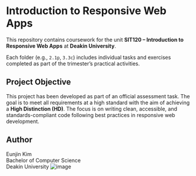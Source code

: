 # Introduction to Responsive Web Apps

This repository contains coursework for the unit **SIT120 – Introduction to Responsive Web Apps** at **Deakin University**.

Each folder (e.g., `2.1p`, `3.3c`) includes individual tasks and exercises completed as part of the trimester’s practical activities.

## Project Objective

This project has been developed as part of an official assessment task. The goal is to meet all requirements at a high standard with the aim of achieving a **High Distinction (HD)**. The focus is on writing clean, accessible, and standards-compliant code following best practices in responsive web development.

## Author

Eunjin Kim  
Bachelor of Computer Science  
Deakin University
![image](https://github.com/user-attachments/assets/3bd3f4d1-1069-44b6-b298-5a6558b566d5)
